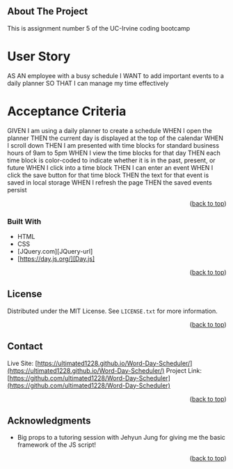 <a name="readme-top"></a>


<!-- ABOUT THE PROJECT -->
## About The Project
This is assignment number 5 of the UC-Irvine coding bootcamp

# User Story
AS AN employee with a busy schedule
I WANT to add important events to a daily planner
SO THAT I can manage my time effectively

# Acceptance Criteria

GIVEN I am using a daily planner to create a schedule
WHEN I open the planner
THEN the current day is displayed at the top of the calendar
WHEN I scroll down
THEN I am presented with time blocks for standard business hours of 9am to 5pm
WHEN I view the time blocks for that day
THEN each time block is color-coded to indicate whether it is in the past, present, or future
WHEN I click into a time block
THEN I can enter an event
WHEN I click the save button for that time block
THEN the text for that event is saved in local storage
WHEN I refresh the page
THEN the saved events persist

<p align="right">(<a href="#readme-top">back to top</a>)</p>



### Built With

* HTML
* CSS
* [JQuery.com][JQuery-url]
* [https://day.js.org/][Day.js]

<p align="right">(<a href="#readme-top">back to top</a>)</p>

<!-- LICENSE -->
## License

Distributed under the MIT License. See `LICENSE.txt` for more information.

<p align="right">(<a href="#readme-top">back to top</a>)</p>



<!-- CONTACT -->
## Contact

Live Site: [https://ultimated1228.github.io/Word-Day-Scheduler/](https://ultimated1228.github.io/Word-Day-Scheduler/)
Project Link: [https://github.com/ultimated1228/Word-Day-Scheduler](https://github.com/ultimated1228/Word-Day-Scheduler)

<p align="right">(<a href="#readme-top">back to top</a>)</p>



<!-- ACKNOWLEDGMENTS -->
## Acknowledgments

* Big props to a tutoring session with Jehyun Jung for giving me the basic framework of the JS script!

<p align="right">(<a href="#readme-top">back to top</a>)</p>
